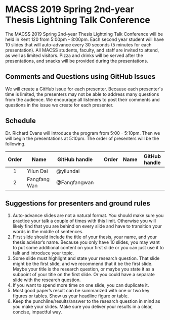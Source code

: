 # MACSS 2019 Spring 2nd-year Thesis Lightning Talk Conference

The MACSS 2019 Spring 2nd-year Thesis Lightning Talk Conference will be held in Kent 120 from 5:00pm - 8:00pm. Each second year student will have 10 slides that will auto-advance every 30 seconds (5 minutes for each presentation). All MACSS students, faculty, and staff are invited to attend, as well as limited visitors. Pizza and drinks will be served after the presentations, and snacks will be provided during the presentations.

## Comments and Questions using GitHub Issues

We will create a GitHub issue for each presenter. Because each presenter's time is limited, the presenters may not be able to address many questions from the audience. We encourage all listeners to post their comments and questions in the issue we create for each presenter.

## Schedule

Dr. Richard Evans will introduce the program from 5:00 - 5:10pm. Then we will begin the presentations at 5:10pm. The order of presenters will be the following.

| Order | Name         | GitHub handle |     | Order | Name  | GitHub handle |
| :---: | ------------ | ------------- | --- | :---: | ----- | --------------|
| 1     | Yilun Dai    | @yilundai     |     |       |       |               |
| 2     | Fangfang Wan | @Fangfangwan  |     |       |       |               |

## Suggestions for presenters and ground rules

1. Auto-advance slides are not a natural format. You should make sure you practice your talk a couple of times with this limit. Otherwise you will likely find that you are behind on every slide and have to transition your words in the middle of sentences.
2. First slide should include the title of your thesis, your name, and your thesis advisor’s name. Because you only have 10 slides, you may want to put some additional content on your first slide or you can just use it to talk and introduce your topic.
3. Some slide must highlight and state your research question. That slide might be the first slide, and we recommend that it be the first slide. Maybe your title is the research question, or maybe you state it as a subpoint of your title on the first slide. Or you could have a separate slide with the research question.
4. If you want to spend more time on one slide, you can duplicate it.
5. Most good paper’s result can be summarized with one or two key figures or tables. Show us your headline figure or table.
6. Keep the punchline/results/answer to the research question in mind as you make your slides. Make sure you deliver your results in a clear, concise, impactful way.
